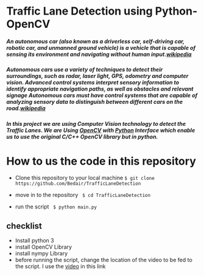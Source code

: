 # Traffic Lane Detection using Python-OpenCV

##### An autonomous car (also known as a driverless car, self-driving car, robotic car, and unmanned ground vehicle) is a vehicle that is capable of sensing its environment and navigating without human input.[wikipedia](https://en.wikipedia.org/wiki/Autonomous_car)

##### Autonomous cars use a variety of techniques to detect their surroundings, such as radar, laser light, GPS, odometry and computer vision. Advanced control systems interpret sensory information to identify appropriate navigation paths, as well as obstacles and relevant signage Autonomous cars must have control systems that are capable of analyzing sensory data to distinguish between different cars on the road.[wikipedia](https://en.wikipedia.org/wiki/Autonomous_car)

##### In this project we are using Computer Vision technology to detect the Traffic Lanes. We are Using [OpenCV](https://opencv.org/) with [Python](https://www.python.org/) Interface which enable us to use the original C/C++ OpenCV library but in python.

# How to us the code in this repository
* Clone this repository to your local machine
    ` $ git clone https://github.com/Bedair/TrafficLaneDetection `

* move in to the repository
    ` $ cd TrafficLaneDetection`

* run the script
    ` $ python main.py`

## checklist
* Install python 3
* install OpenCV Library
* install nympy Library
* before running the script, change the location of the video to be fed to the script. I use the [video](https://www.youtube.com/watch?v=T6c0o7iR2u4) in this link
